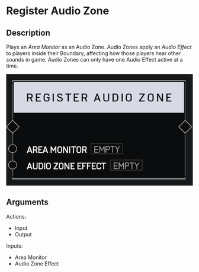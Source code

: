# Register Audio Zone

## Description

Plays an _Area Monitor_ as an Audio Zone. Audio Zones apply an _Audio Effect_ to players inside their Boundary, affecting how those players hear other sounds in game. Audio Zones can only have one Audio Effect active at a time.

![Register Audio Zone](../../.gitbook/assets/images/scripting/audio/register-audio-zone.png)

## Arguments

Actions:

- Input
- Output

Inputs:

- Area Monitor
- Audio Zone Effect
